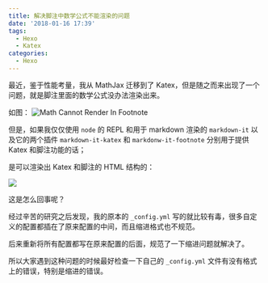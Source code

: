 ```yaml
---
title: 解决脚注中数学公式不能渲染的问题
date: '2018-01-16 17:39'
tags:
  - Hexo
  - Katex
categories:
  - Hexo
---
```


最近，鉴于性能考量，我从 MathJax 迁移到了 Katex，但是随之而来出现了一个问题，就是脚注里面的数学公式没办法渲染出来。

<!-- more -->

如图：
![Math Cannot Render In Footnote](https://user-images.githubusercontent.com/12459199/34936577-4bafd6de-fa25-11e7-972d-6f165f2e94ab.png)

但是，如果我仅仅使用 `node` 的 REPL 和用于 markdown 渲染的 `markdown-it` 以及它的两个插件 `markdown-it-katex` 和 `markdonw-it-footnote` 分别用于提供 Katex 和脚注功能的话；

是可以渲染出 Katex 和脚注的 HTML 结构的：

![](https://user-images.githubusercontent.com/12459199/34937236-7d5a1652-fa27-11e7-9601-8ca331a00cde.png)

这是怎么回事呢？

经过辛苦的研究之后发现，我的原本的 `_config.yml` 写的就比较有毒，很多自定义的配置都插在了原来配置的中间，而且缩进格式也不规范。

后来重新将所有配置都写在原来配置的后面，规范了一下缩进问题就解决了。

所以大家遇到这种问题的时候最好检查一下自己的 `_config.yml` 文件有没有格式上的错误，特别是缩进的错误。
